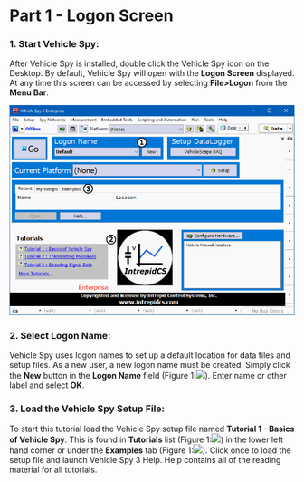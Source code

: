 # Part 1 - Logon Screen

### 1. Start Vehicle Spy:

&#x20; After Vehicle Spy is installed, double click the Vehicle Spy icon on the Desktop.  By default, Vehicle Spy will open with the **Logon Screen** displayed.  At any time this screen can be accessed by selecting **File>Logon** from the **Menu Bar**.&#x20;

![Figure 1: Log on and load a file.](../../.gitbook/assets/SpyExample1.1.gif)

### 2. Select Logon Name:

&#x20; Vehicle Spy uses logon names to set up a default location for data files and setup files.  As a new user, a new logon name must be created.  Simply click the **New** button in the **Logon Name** field (Figure 1:![](https://cdn.intrepidcs.net/support/VehicleSpy/assets/smOne.gif)).  Enter name or other label and select **OK**.&#x20;

### 3. Load the Vehicle Spy Setup File:

&#x20; To start this tutorial load the Vehicle Spy setup file named **Tutorial 1 - Basics of Vehicle Spy**.  This is found in **Tutorials** list (Figure 1:![](https://cdn.intrepidcs.net/support/VehicleSpy/assets/smTwo.gif)) in the lower left hand corner or under the **Examples** tab (Figure 1:![](https://cdn.intrepidcs.net/support/VehicleSpy/assets/smThree.gif)).  Click once to load the setup file and launch Vehicle Spy 3 Help. Help contains all of the reading material for all tutorials.
